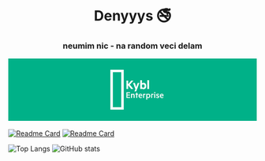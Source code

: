 <h1 align="center"> Denyyys 🚭</h1>
<h3 align="center">neumim nic - na random veci delam</h3>

![kybl_enterprise](logo1_small.png)

[![Readme Card](https://github-readme-stats.vercel.app/api/pin/?username=denyyys&repo=spse_internal&theme=gotham)](https://github.com/denyyys/spse_internal)
[![Readme Card](https://github-readme-stats.vercel.app/api/pin/?username=denyyys&repo=kyblos&theme=gotham)](https://github.com/denyyys/kyblRTOS)

![Top Langs](https://github-readme-stats.vercel.app/api/top-langs/?username=denyyys&hide=html&layout=compact&theme=gotham)
![GitHub stats](https://github-readme-stats.vercel.app/api?username=denyyys&theme=gotham&hide=stars)
